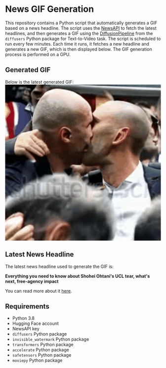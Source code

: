 # News GIF Generation
This repository contains a Python script that automatically generates a GIF based on a news headline. The script uses the [NewsAPI](https://newsapi.org/) to fetch the latest headlines, and then generates a GIF using the [DiffusionPipeline](https://github.com/huggingface/diffusers) from the `diffusers` Python package for Text-to-Video task.
The script is scheduled to run every few minutes. Each time it runs, it fetches a new headline and generates a new GIF, which is then displayed below. The GIF generation process is performed on a GPU.

## Generated GIF
Below is the latest generated GIF:
![Generated GIF](output.gif?raw=true&v=1692974030)

## Latest News Headline
The latest news headline used to generate the GIF is:

**Everything you need to know about Shohei Ohtani's UCL tear, what's next, free-agency impact**

You can read more about it [here](https://www.foxsports.com/stories/mlb/everything-you-need-to-know-about-shohei-ohtanis-ucl-tear-whats-next-free-agency-impact).

## Requirements
- Python 3.8
- Hugging Face account
- NewsAPI key
- `diffusers` Python package
- `invisible_watermark` Python package
- `transformers` Python package
- `accelerate` Python package
- `safetensors` Python package
- `moviepy` Python package
